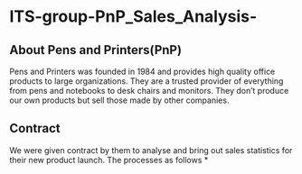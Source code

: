 # ITS-group-PnP_Sales_Analysis-
## About Pens and Printers(PnP)
Pens and Printers was founded in 1984 and provides high quality office products to large
organizations. They are a trusted provider of everything from pens and notebooks to desk
chairs and monitors. They don’t produce our own products but sell those made by other
companies.

## Contract
We were given contract by them to analyse and bring out sales statistics for their new product launch.
The processes as follows
*
